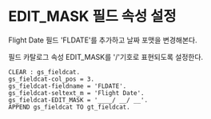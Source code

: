 # EDIT_MASK 필드 속성 설정
Flight Date 필드 'FLDATE'를 추가하고 날짜 포맷을 변경해본다.

필드 카탈로그 속성 EDIT_MASK를 '/'기호로 표현되도록 설정한다.
```ABAP
CLEAR : gs_fieldcat.
gs_fieldcat-col_pos = 3.
gs_fieldcat-fieldname = 'FLDATE'.
gs_fieldcat-seltext_m = 'Flight Date'.
gs_fieldcat-EDIT_MASK = '____/ __/ __'.
APPEND gs_fieldcat TO gt_fieldcat.
```